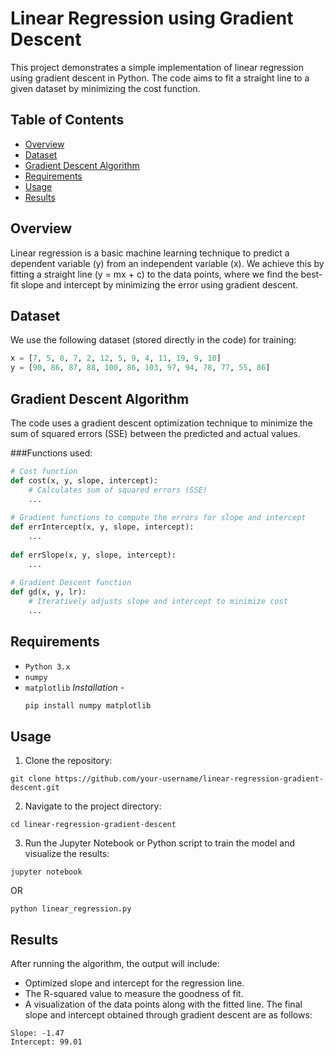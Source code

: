 # Linear Regression using Gradient Descent

This project demonstrates a simple implementation of linear regression using gradient descent in Python. The code aims to fit a straight line to a given dataset by minimizing the cost function.

## Table of Contents
- [Overview](#overview)
- [Dataset](#dataset)
- [Gradient Descent Algorithm](#gradient-descent-algorithm)
- [Requirements](#requirements)
- [Usage](#usage)
- [Results](#results)

## Overview

Linear regression is a basic machine learning technique to predict a dependent variable (y) from an independent variable (x). We achieve this by fitting a straight line (y = mx + c) to the data points, where we find the best-fit slope and intercept by minimizing the error using gradient descent.

## Dataset

We use the following dataset (stored directly in the code) for training:

```python
x = [7, 5, 8, 7, 2, 12, 5, 9, 4, 11, 19, 9, 10]
y = [90, 86, 87, 88, 100, 86, 103, 97, 94, 78, 77, 55, 86]
```

## Gradient Descent Algorithm
The code uses a gradient descent optimization technique to minimize the sum of squared errors (SSE) between the predicted and actual values.

###Functions used:
```python
# Cost function
def cost(x, y, slope, intercept):
    # Calculates sum of squared errors (SSE)
    ...
    
# Gradient functions to compute the errors for slope and intercept
def errIntercept(x, y, slope, intercept):
    ...
    
def errSlope(x, y, slope, intercept):
    ...
    
# Gradient Descent function
def gd(x, y, lr):
    # Iteratively adjusts slope and intercept to minimize cost
    ...
```


## Requirements

- `Python 3.x`
- `numpy`
- `matplotlib`
  *Installation -*
  ```python
  pip install numpy matplotlib
  ```

## Usage
1) Clone the repository:

```
git clone https://github.com/your-username/linear-regression-gradient-descent.git
```
2) Navigate to the project directory:

```
cd linear-regression-gradient-descent
```
3) Run the Jupyter Notebook or Python script to train the model and visualize the results:

```
jupyter notebook
```
OR

```
python linear_regression.py
```
## Results
After running the algorithm, the output will include:

- Optimized slope and intercept for the regression line.
- The R-squared value to measure the goodness of fit.
- A visualization of the data points along with the fitted line.
The final slope and intercept obtained through gradient descent are as follows:

```
Slope: -1.47
Intercept: 99.01
```
